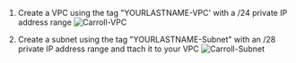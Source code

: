 1. Create a VPC using the tag "YOURLASTNAME-VPC' with a /24 private IP address range
![Carroll-VPC](https://user-images.githubusercontent.com/77283021/153796469-c6c14032-41bb-4d56-a807-1081395c0bcc.PNG)

2. Create a subnet using the tag "YOURLASTNAME-Subnet" with an /28 private IP address range and ttach it to your VPC
![Carroll-Subnet](https://user-images.githubusercontent.com/77283021/153796900-e4c07684-1752-460d-a251-0ac3992e536f.PNG)
